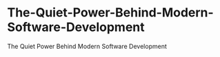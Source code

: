 # The-Quiet-Power-Behind-Modern-Software-Development
The Quiet Power Behind Modern Software Development
